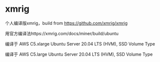 # xmrig
个人编译版xmrig，build from https://github.com/xmrig/xmrig

用官方编译法https://xmrig.com/docs/miner/build/ubuntu

编译于 AWS C5.xlarge Ubuntu Server 20.04 LTS (HVM), SSD Volume Type

编译于 AWS C5.large Ubuntu Server 20.04 LTS (HVM), SSD Volume Type

